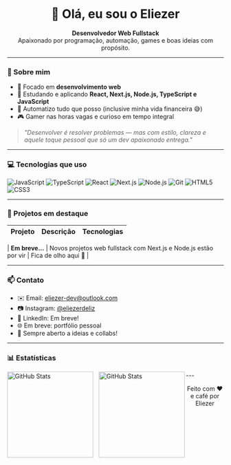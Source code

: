 <h1 align="center">👋 Olá, eu sou o Eliezer</h1>

<p align="center">
  <strong>Desenvolvedor Web Fullstack</strong> <br/>
  Apaixonado por programação, automação, games e boas ideias com propósito.
</p>

---

### 🚀 Sobre mim

- 🎯 Focado em **desenvolvimento web**
- 🧠 Estudando e aplicando **React, Next.js, Node.js, TypeScript e JavaScript**
- 🔧 Automatizo tudo que posso (inclusive minha vida financeira 😅)
- 🎮 Gamer nas horas vagas e curioso em tempo integral

> _"Desenvolver é resolver problemas — mas com estilo, clareza e aquele toque pessoal que só um dev apaixonado entrega."_

---

### 💻 Tecnologias que uso

![JavaScript](https://img.shields.io/badge/-JavaScript-%23F7DF1E?style=for-the-badge&logo=javascript&logoColor=black)
![TypeScript](https://img.shields.io/badge/-TypeScript-%23007ACC?style=for-the-badge&logo=typescript&logoColor=white)
![React](https://img.shields.io/badge/-React-%2320232a?style=for-the-badge&logo=react&logoColor=%2361DAFB)
![Next.js](https://img.shields.io/badge/-Next.js-black?style=for-the-badge&logo=next.js)
![Node.js](https://img.shields.io/badge/-Node.js-%23339933?style=for-the-badge&logo=node.js&logoColor=white)
![Git](https://img.shields.io/badge/-Git-%23F05033?style=for-the-badge&logo=git&logoColor=white)
![HTML5](https://img.shields.io/badge/-HTML5-E34F26?style=for-the-badge&logo=html5&logoColor=white)
![CSS3](https://img.shields.io/badge/-CSS3-1572B6?style=for-the-badge&logo=css3)

---

### 📌 Projetos em destaque

| Projeto | Descrição | Tecnologias |
| ------- | --------- | ----------- |

| **Em breve...** | Novos projetos web fullstack com Next.js e Node.js estão por vir | Fica de olho aqui 👀 |

---

### 📫 Contato

- ✉️ Email: eliezer-dev@outlook.com
- 📷 Instagram: [@eliezerdeliz](https://www.instagram.com/eliezerdeliz)
- 💼 LinkedIn: Em breve!
- 🌐 Em breve: portfólio pessoal
- 🧠 Sempre aberto a ideias e collabs!

---


### 📊 Estatísticas

<p>
  <img 
    align="left" 
    alt="GitHub Stats" 
    height="200" 
    style="padding-right: 10px;" 
    src="https://github-readme-stats.vercel.app/api?username=LzR-Dev&show_icons=true&theme=tokyonight&include_all_commits=true&locale=pt-br" 
  />

<img 
      align="left" 
      alt="GitHub Stats" 
      height="200" 
      src="https://github-readme-stats.vercel.app/api/top-langs/?username=LzR-Dev&theme=tokyonight&layout=compact&custom_title=Tecnologias&langs_count=9" 
  />

</p>
---
<p align="center">Feito com ❤️ e café por Eliezer</p>
